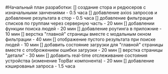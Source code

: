 #Начальный план разработки:
  [] создание стора и редюсеров с изначальными занчениями - 0.5 часа
  [] добавление axios запросов и добавление результата в стор - 0.5 часа
  [] добавление фильтрации списков по группам через серверную часть - 20 мин
  [] добавлении функции поиска людей - 20 мин
  [] добавление роутинга в приложние - 10 мин
  [] верстка "главной" страницы вместе с модальным окном фильтрации - 40 мин
  [] отображение пустого результата при поиске людей - 10 мин
  [] добавить состояние загрузки для "главной" страницы вместе с отоброжением ошибки загрузки - 20 мин
  [] верстка страницы "детали" - 30 мин
  [] добавить real-time отслеживание состояния устройства (изменение TopBar компонента) - 20 мин
  [] добавление кэшированья запроса - 1.5 часа

